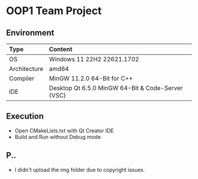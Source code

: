 # OOP1 Team Project

## Environment
| Type | Content |
|:---|:---|
| OS | Windows 11 22H2 22621.1702 |
| Architecture | amd64 |
| Compiler | MinGW 11.2.0 64-Bit for C++ |
| IDE | Desktop Qt 6.5.0 MinGW 64-Bit & Code-Server (VSC) |

## Execution
- Open CMakeLists.txt with Qt Creator IDE
- Build and Run without Debug mode

## P..
- I didn't upload the img folder due to copyright issues.
